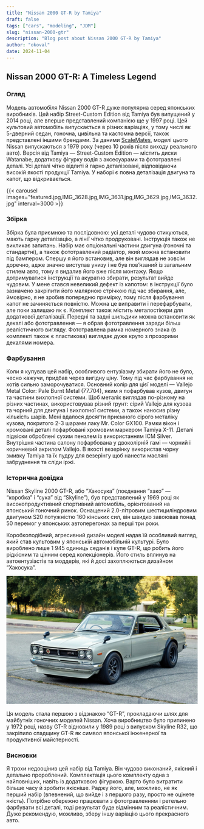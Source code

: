 ```yaml
---
title: "Nissan 2000 GT-R by Tamiya"
draft: false
tags: ["cars", "modeling", "JDM"]
slug: "nissan-2000-gtr"
description: "Blog post about Nissan 2000 GT-R by Tamiya"
author: "okoval"
date: 2024-11-04
---
```


## Nissan 2000 GT-R: A Timeless Legend

### Огляд

Модель автомобіля Nissan 2000 GT-R дуже популярна серед японських виробників. Цей набір Street-Custom Edition від Tamiya був випущений у 2014 році, але вперше представлений компанією ще у 1997 році. Цей культовий автомобіль випускається в різних варіаціях, у тому числі як 5-дверний седан, гоночна, цивільна та кастомна версії, також представлені іншими брендами. За даними [ScaleMates](https://www.scalemates.com/uk/kits/tamiya-24194-nissan-skyline-2000-gt-r-hard-top--129389/timeline), моделі цього Nissan випускаються з 1979 року (через 10 років після виходу реального авто). Версія від Tamiya — Street-Custom Edition — містить диски Watanabe, додаткову фігурку водія з аксесуарами та фототравлені деталі. Усі деталі чітко відлиті й гарно деталізовані, відповідаючи високій якості продукції Tamiya. У наборі є повна деталізація двигуна та капот, що відкривається.

{{< carousel images="featured.jpg,IMG_3628.jpg,IMG_3631.jpg,IMG_3629.jpg,IMG_3632.jpg" interval=3000 >}}

### Збірка

Збірка була приємною та послідовною: усі деталі чудово стикуються, мають гарну деталізацію, а лінії чітко продруковані. Інструкція також не викликає запитань. Набір має опціональні частини двигуна (гоночні та стандартні), а також фототравлений радіатор, який можна встановити під бампером. Спершу я його встановив, але він виглядав не зовсім доречно, адже значно виступав унизу і не був пов’язаний із загальним стилем авто, тому я видалив його вже після монтажу. Якщо дотримуватися інструкції та акуратно збирати, результат вийде чудовим. У мене стався невеликий дефект із капотом: в інструкції було зазначено закріпити його малярною стрічкою під час збирання, але, ймовірно, я не зробив попередню примірку, тому після фарбування капот не зачиняється повністю. Можна це виправити і перефарбувати, але поки залишаю як є. Комплект також містить металостікери для додаткової деталізації. Передні та задні шильдики можна встановити як декалі або фототравлення — я обрав фототравлення заради більш реалістичного вигляду. Фототравлена рамка номерного знака (в комплекті також є пластикова) виглядає дуже круто з прозорими декалями номера.

### Фарбування

Коли я купував цей набір, особливого ентузіазму збирати його не було, чесно кажучи, придбав через вигідну ціну. Тому під час фарбування не хотів сильно заморочуватися. Основний колір для цієї моделі — Vallejo Metal Color: Pale Burnt Metal (77.704), яким я пофарбував кузов, двигун та частини вихлопної системи. Щоб металік виглядав по-різному на різних частинах, використовував різний грунт: сірий Vallejo для кузова та чорний для двигуна і вихлопної системи, а також наносив різну кількість шарів. Мені вдалося досягти приємного сірого металіку кузова, покритого 2-3 шарами лаку Mr. Color GX100. Рамки вікон і хромовані деталі пофарбовані хромовим маркером Tamiya X-11. Деталі підвіски оброблені сухим пензлем із використанням ICM Silver. Внутрішня частина салону пофарбована у двоколірній гамі — чорний і коричневий акрилом Vallejo. В якості везерінку використав чорну змивку Tamiya та їх пудру для везерінгу щоб нанести масляні забруднення та сліди іржі.

### Історична довідка

Nissan Skyline 2000 GT-R, або “Хакосука” (поєднання “хако” — “коробка” і “сука” від “Skyline”), був представлений у 1969 році як високопродуктивний спортивний автомобіль, орієнтований на японський гоночний ринок. Оснащений 2.0-літровим шестициліндровим двигуном S20 потужністю 160 кінських сил, він швидко завоював понад 50 перемог у японських автоперегонах за перші три роки.

Коробкоподібний, агресивний дизайн моделі надав їй особливий вигляд, який став культовим у японській автомобільній культурі. Було вироблено лише 1 945 одиниць седанів і купе GT-R, що робить його рідкісним та цінним серед колекціонерів. Його стиль вплинув на автоентузіастів та моддерів, які й досі захоплюються дизайном “Хакосука”.

![Nissan Skyline 2000 GT-R](nissan_skyline-2000-gt-r-real.jpg)

Ця модель стала першою з відзнакою “GT-R”, прокладаючи шлях для майбутніх гоночних моделей Nissan. Хоча виробництво було припинено у 1972 році, назву GT-R відновили у 1989 році з випуском Skyline R32, що закріпило спадщину GT-R як символ японської інженерної та продуктивної майстерності.

### Висновки

Я трохи недооцінив цей набір від Tamiya. Він чудово виконаний, якісний і детально пророблений. Комплектація цього комплекту одна з найповніших, навіть із додатковою фігуркою. Варто було витратити більше часу й зробити якісніше. Раджу його, але, можливо, не як перший набір (впевнений, що вийде і з першого разу, просто не оцінете якість). Потрібно обережно працювати з фототравленням і ретельно фарбувати всі деталі, тоді результат буде відмінним та реалістичним. Дуже рекомендую, можливо, зберу іншу варіацію цього прекрасного авто.